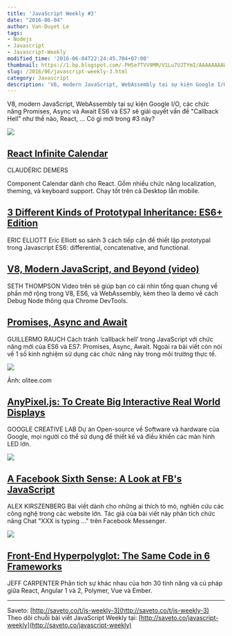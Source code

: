 ```yaml
---
title: 'JavaScript Weekly #3'
date: "2016-06-04"
author: Van-Duyet Le
tags:
- Nodejs
- Javascript
- Javascript-Weekly
modified_time: '2016-06-04T22:24:45.704+07:00'
thumbnail: https://1.bp.blogspot.com/-PHSe7TVV9MM/V1Lu7UJTYmI/AAAAAAAAW-c/HaPQ8TWBHZMD444B2XUS8TK1iVgLoiUmQCK4B/s1600/react-infinite-calendar-duyetdev.gif
slug: /2016/06/javascript-weekly-3.html
category: Javascript
description: 'V8, modern JavaScript, WebAssembly tại sự kiện Google I/O, các chức năng Promises, Async và Await ES6 và ES7 sẽ giải quyết vấn đề "Callback Hell" như thế nào, React, ... Có gì mới trong #3 này?'
---
```


V8, modern JavaScript, WebAssembly tại sự kiện Google I/O, các chức năng Promises, Async và Await ES6 và ES7 sẽ giải quyết vấn đề "Callback Hell" như thế nào, React, ... Có gì mới trong #3 này?

[![](https://1.bp.blogspot.com/-PHSe7TVV9MM/V1Lu7UJTYmI/AAAAAAAAW-c/HaPQ8TWBHZMD444B2XUS8TK1iVgLoiUmQCK4B/s400/react-infinite-calendar-duyetdev.gif)](https://blog.duyet.net/2016/06/javascript-weekly-3.html)

## [React Infinite Calendar](http://saveto.co/dHYZil) ##

CLAUDÉRIC DEMERS

Component Calendar dành cho React. Gồm nhiều chức năng localization, theming, và keyboard support. Chạy tốt trên cả Desktop lẫn mobile.

## [3 Different Kinds of Prototypal Inheritance: ES6+ Edition](http://saveto.co/8wS2F2) ##
ERIC ELLIOTT
Eric Elliott so sánh 3 cách tiếp cận để thiết lập prototypal trong Javascript ES6: differential, concatenative, and functional.

## [V8, Modern JavaScript, and Beyond (video)](http://saveto.co/kkuiG9) ##
SETH THOMPSON
Video trên sẽ giúp bạn có cái nhìn tổng quan chung về phần mở rộng trong V8, ES6, và WebAssembly, kèm theo là demo về cách Debug Node thông qua Chrome DevTools.

## [Promises, Async and Await](http://saveto.co/GAoNTd) ##
GUILLERMO RAUCH
Cách tránh ‘callback hell’ trong JavaScript với chức năng mới của ES6 và ES7: Promises, Async, Await. Ngoài ra bài viết còn nói về 1 số kinh nghiệm sử dụng các chức năng này trong môi trường thực tế.

![](https://4.bp.blogspot.com/-OX-IYotKRfg/V1Lt5INDSDI/AAAAAAAAW-Q/R7pybLEnz3sOxrB3OdGXasuV45rlix9CgCK4B/s400/async-await.jpg)

Ảnh: olitee.com

## [AnyPixel.js: To Create Big Interactive Real World Displays](http://saveto.co/Fn7GDc) ##
GOOGLE CREATIVE LAB
Dự án Open-source về Software và hardware của Google, mọi người có thể sử dụng để thiết kế và điều khiển các màn hình LED lớn.

[![](https://3.bp.blogspot.com/-SzyXqoM7c3Y/V1LwWgkQJsI/AAAAAAAAW-o/NFc1_OfIZCcFidWX8cUfnWP-Xyw3DEzKACK4B/s400/buttonwall.jpg)](http://saveto.co/Fn7GDc)

## [A Facebook Sixth Sense: A Look at FB's JavaScript](http://saveto.co/0jBTAd) ##
ALEX KIRSZENBERG
Bài viết dành cho những ai thích tò mò, nghiên cứu các công nghệ trong các website lớn. Tác giả của bài viết này phân tích chức năng Chat "XXX is typing ..." trên Facebook Messenger.

[![](https://4.bp.blogspot.com/-MBrrKQX_axE/V1LxP5hkTnI/AAAAAAAAW-0/jqSmtrb1B7kB3_5IDJfg_JPp96FgDyaIQCK4B/s400/typing-indicator.gif)](https://4.bp.blogspot.com/-MBrrKQX_axE/V1LxP5hkTnI/AAAAAAAAW-0/jqSmtrb1B7kB3_5IDJfg_JPp96FgDyaIQCK4B/s1600/typing-indicator.gif)

## [Front-End Hyperpolyglot: The Same Code in 6 Frameworks](http://saveto.co/Qkt2ZH) ##
JEFF CARPENTER
Phân tích sự khác nhau của hơn 30 tính năng và cú pháp giữa React, Angular 1 và 2, Polymer, Vue và Ember.

--------------------
Saveto: [http://saveto.co/t/js-weekly-3](http://saveto.co/t/js-weekly-3)
Theo dõi chuỗi bài viết JavaScript Weekly tại: [http://saveto.co/javascript-weekly](http://saveto.co/javascript-weekly)
